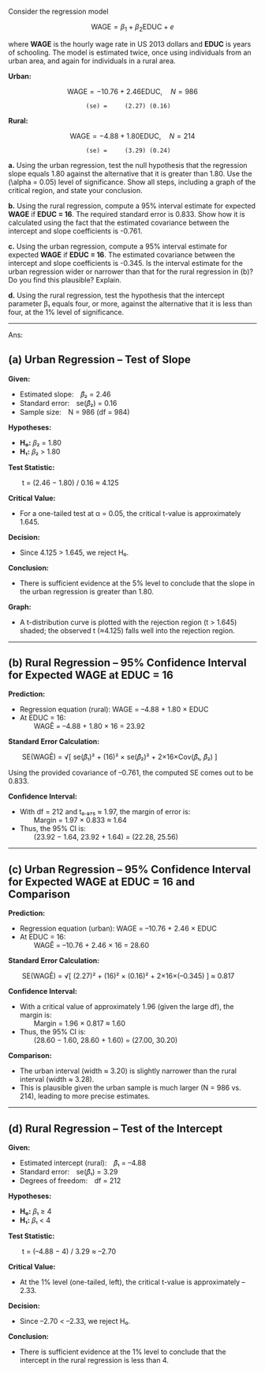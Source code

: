 Consider the regression model  

$$
\ \text{WAGE} = \beta_1 + \beta_2 \text{EDUC} + e \  
$$

where **WAGE** is the hourly wage rate in US 2013 dollars and **EDUC** is years of schooling. The model is estimated twice, once using individuals from an urban area, and again for individuals in a rural area.

**Urban:**  

$$
\ \text{WAGE} = -10.76 + 2.46 \text{EDUC}, \quad N = 986 \ 
$$

                          (se) =     (2.27) (0.16)

**Rural:**  

$$
\ \text{WAGE} = -4.88 + 1.80 \text{EDUC}, \quad N = 214 \ 
$$

                          (se) =     (3.29) (0.24)

**a.** Using the urban regression, test the null hypothesis that the regression slope equals 1.80 against the alternative that it is greater than 1.80. Use the \(\alpha = 0.05\) level of significance. Show all steps, including a graph of the critical region, and state your conclusion.

**b.** Using the rural regression, compute a 95% interval estimate for expected **WAGE** if **EDUC = 16**. The required standard error is 0.833. Show how it is calculated using the fact that the estimated covariance between the intercept and slope coefficients is -0.761.

**c.** Using the urban regression, compute a 95% interval estimate for expected **WAGE** if **EDUC = 16**. The estimated covariance between the intercept and slope coefficients is -0.345. Is the interval estimate for the urban regression wider or narrower than that for the rural regression in (b)? Do you find this plausible? Explain.

**d.** Using the rural regression, test the hypothesis that the intercept parameter β₁ equals four, or more, against the alternative that it is less than four, at the 1% level of significance.

---
Ans:

## (a) Urban Regression – Test of Slope

**Given:**
- Estimated slope: 𝛽̂₂ = 2.46  
- Standard error: se(𝛽̂₂) = 0.16  
- Sample size: N = 986 (df = 984)

**Hypotheses:**
- **H₀:** 𝛽₂ = 1.80  
- **H₁:** 𝛽₂ > 1.80

**Test Statistic:**

  t = (2.46 − 1.80) / 0.16 ≈ 4.125

**Critical Value:**
- For a one-tailed test at α = 0.05, the critical t-value is approximately 1.645.

**Decision:**
- Since 4.125 > 1.645, we reject H₀.

**Conclusion:**
- There is sufficient evidence at the 5% level to conclude that the slope in the urban regression is greater than 1.80.

**Graph:**
- A t-distribution curve is plotted with the rejection region (t > 1.645) shaded; the observed t (≈4.125) falls well into the rejection region.

---

## (b) Rural Regression – 95% Confidence Interval for Expected WAGE at EDUC = 16

**Prediction:**
- Regression equation (rural): WAGE = –4.88 + 1.80 × EDUC  
- At EDUC = 16:  
  WAGÊ = –4.88 + 1.80 × 16 = 23.92

**Standard Error Calculation:**

  SE(WAGÊ) = √[ se(𝛽̂₁)² + (16)² × se(𝛽̂₂)² + 2×16×Cov(𝛽̂₁, 𝛽̂₂) ]

Using the provided covariance of –0.761, the computed SE comes out to be 0.833.

**Confidence Interval:**
- With df = 212 and t₀.₉₇₅ ≈ 1.97, the margin of error is:  
  Margin = 1.97 × 0.833 ≈ 1.64  
- Thus, the 95% CI is:  
  (23.92 − 1.64, 23.92 + 1.64) = (22.28, 25.56)

---

## (c) Urban Regression – 95% Confidence Interval for Expected WAGE at EDUC = 16 and Comparison

**Prediction:**
- Regression equation (urban): WAGE = –10.76 + 2.46 × EDUC  
- At EDUC = 16:  
  WAGÊ = –10.76 + 2.46 × 16 = 28.60

**Standard Error Calculation:**

  SE(WAGÊ) = √[ (2.27)² + (16)² × (0.16)² + 2×16×(–0.345) ] ≈ 0.817

**Confidence Interval:**
- With a critical value of approximately 1.96 (given the large df), the margin is:  
  Margin = 1.96 × 0.817 ≈ 1.60  
- Thus, the 95% CI is:  
  (28.60 − 1.60, 28.60 + 1.60) = (27.00, 30.20)

**Comparison:**
- The urban interval (width ≈ 3.20) is slightly narrower than the rural interval (width ≈ 3.28).  
- This is plausible given the urban sample is much larger (N = 986 vs. 214), leading to more precise estimates.

---

## (d) Rural Regression – Test of the Intercept

**Given:**
- Estimated intercept (rural): 𝛽̂₁ = –4.88  
- Standard error: se(𝛽̂₁) = 3.29  
- Degrees of freedom: df = 212

**Hypotheses:**
- **H₀:** 𝛽₁ ≥ 4  
- **H₁:** 𝛽₁ < 4

**Test Statistic:**

  t = (–4.88 − 4) / 3.29 ≈ –2.70

**Critical Value:**
- At the 1% level (one-tailed, left), the critical t-value is approximately –2.33.

**Decision:**
- Since –2.70 < –2.33, we reject H₀.

**Conclusion:**
- There is sufficient evidence at the 1% level to conclude that the intercept in the rural regression is less than 4.
